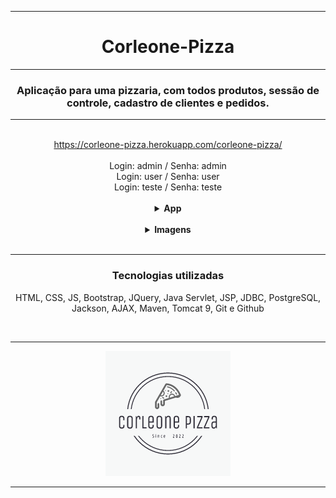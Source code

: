 <hr>
<h1 align="center">Corleone-Pizza</h1>
<hr>
<h3 align="center">Aplicação para uma pizzaria, com todos produtos, sessão de controle, cadastro de clientes e pedidos.</h3>
<hr>
</br>
<div align="center">
<a href="https://corleone-pizza.herokuapp.com/corleone-pizza/">https://corleone-pizza.herokuapp.com/corleone-pizza/</a>
</div>
</br>
<div align="center">
<span>Login: admin / Senha: admin</span>
</br>
<span>Login: user / Senha: user</span>
</br>
<span>Login: teste / Senha: teste</span>
</div>
</br>
<div align="center">
  <details>
  <summary><strong>App</strong></summary>
  <ul>
    <li>Validação com banco de dados, login/senha.
    </li>
  </ul>

Validação para não acessar nenhuma página do sistema sem estar logado.
O usuário 'admin' tem acesso total ao sistema, somente admin pode registrar usuários novos, produtos novos e alterar o preço/descrição.
O usuário pode alterar o nome dos produtos apenas para estudo, na página log de sistema consta qual usuário fez a modificação.
CRUD completo do cadastro de clientes.
CRUD completo do cadastro de usuários
Parte de configurações de usuário com Upload de foto de perfil, salvando no banco de dados.
Exibir lista de forma dinâmica de clientes e produtos
Realizar pedido - checkout com produtos e dados do cliente.
Realizar pedido - relacionamentos pedido/cliente/produto no banco de dados ao finalizar o pedido.
Página de pedido - pedido finalizado fica no histórico de pedidos
Envio de Whatssap para clientes para notificar algo sobre seu pedido.
Página de entregadores com crud completo

O sistema não foi pensado em regra de negócio, organização do código e nem em performance,
foi pensado mais em aprendizado de códigos, compreensão e consultas posteriores.
</details>

  </div>
  </br>
  <div align="center">
    <details>
    <summary><strong>Imagens</strong></summary>
    </br>
    <img src="img/login.JPG" alt="login">
    </br>
    <img src="img/main.JPG" alt="main">
    </br>
    <img src="img/config.JPG" alt="config">
    </br>
    <img src="img/pedidos.JPG" alt="pedidos">
    </br>
    <img src="img/pizza.JPG" alt="pizza">
    </br>
    <img src="img/email.JPG" alt="email">
    </details>

</div>
</br>

<hr>
<div align="center">
<h3>Tecnologias utilizadas</h3>
<p>HTML, CSS, JS, Bootstrap, JQuery, Java Servlet, JSP, JDBC, PostgreSQL, Jackson, AJAX, Maven, Tomcat 9, Git e Github<p>
</div>
</br>
<hr>
<div align="center">
<img src="img/logo.png" alt="logo">
</details>
</div>
<hr>

